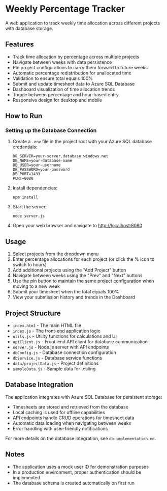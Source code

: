 # Weekly Percentage Tracker

A web application to track weekly time allocation across different projects with database storage.

## Features

- Track time allocation by percentage across multiple projects
- Navigate between weeks with data persistence
- Pin project configurations to carry them forward to future weeks
- Automatic percentage redistribution for unallocated time
- Validation to ensure total equals 100%
- Submit and update timesheet data to Azure SQL Database
- Dashboard visualization of time allocation trends
- Toggle between percentage and hour-based entry
- Responsive design for desktop and mobile

## How to Run

### Setting up the Database Connection

1. Create a `.env` file in the project root with your Azure SQL database credentials:
   ```
   DB_SERVER=your-server.database.windows.net
   DB_NAME=your-database-name
   DB_USER=your-username
   DB_PASSWORD=your-password
   DB_PORT=1433
   PORT=8080
   ```

2. Install dependencies:
   ```
   npm install
   ```

3. Start the server:
   ```
   node server.js
   ```

4. Open your web browser and navigate to [http://localhost:8080](http://localhost:8080)

## Usage

1. Select projects from the dropdown menu
2. Enter percentage allocations for each project (or click the % icon to switch to hours)
3. Add additional projects using the "Add Project" button
4. Navigate between weeks using the "Prev" and "Next" buttons
5. Use the pin button to maintain the same project configuration when moving to a new week
6. Submit your timesheet when the total equals 100%
7. View your submission history and trends in the Dashboard

## Project Structure

- `index.html` - The main HTML file
- `index.js` - The front-end application logic
- `utils.js` - Utility functions for calculations and UI
- `apiClient.js` - Front-end API client for database communication
- `server.js` - Node.js server with API endpoints
- `dbConfig.js` - Database connection configuration
- `dbService.js` - Database service functions
- `data/projectData.js` - Project definitions
- `sampleData.js` - Sample data for testing

## Database Integration

The application integrates with Azure SQL Database for persistent storage:

- Timesheets are stored and retrieved from the database
- Local caching is used for offline capabilities
- API endpoints handle CRUD operations for timesheet data
- Automatic data loading when navigating between weeks
- Error handling with user-friendly notifications

For more details on the database integration, see `db-implementation.md`.

## Notes

- The application uses a mock user ID for demonstration purposes
- In a production environment, proper authentication should be implemented
- The database schema is created automatically on first run